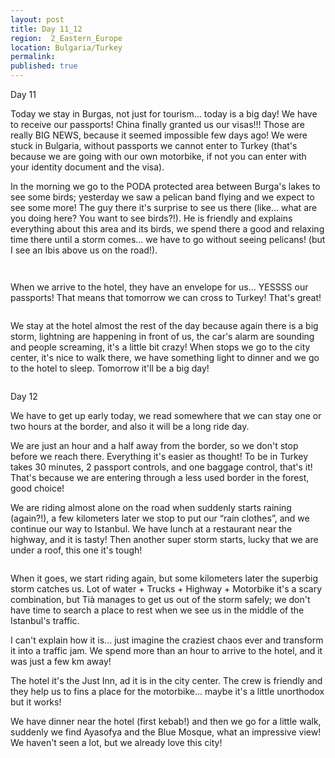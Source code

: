 ```yaml
---
layout: post
title: Day 11_12
region:  2_Eastern_Europe
location: Bulgaria/Turkey
permalink: 
published: true
---
```


Day 11

Today we stay in Burgas, not just for tourism... today is a big day! We have to receive our passports! China finally granted us our visas!!! Those are really BIG NEWS, because it seemed impossible few days ago! We were stuck in Bulgaria, without passports we cannot enter to Turkey (that's because we are going with our own motorbike, if not you can enter with your identity document and the visa).

In the morning we go to the PODA protected area between Burga's lakes to see some birds; yesterday we saw a pelican band flying and we expect to see some more! The guy there it's surprise to see us there (like... what are you doing here? You want to see birds?!). He is friendly and explains everything about this area and its birds, we spend there a good and relaxing time there until a storm comes... we have to go without seeing pelicans! (but I see an Ibis above us on the road!). 

<p><a
href="https://lh3.googleusercontent.com/T9QAr1HPhyvv6cjJCcYlYyH9sFQFWdo_uiv_wZ3DiJKtw-_JG4gRMt_2rfMsrSVTU_YPKRxQbmvn-Jie4cICPjvjARe5zdIAUGAT7yOUD3I5A7ZsLKpueDWfAzBCD0cqA3pE7d0Tcjh_Pe535BrTR1SM4lCcjri13GEjpc4BF3drsEYJoqOSL44FGxERhdu-M57B4wdgA1PS6k6QjwN8UBOeeMV1K4NnLi-zZ5yDpSR9M7aPrQy3yj1r1k1Osu7IJ3yUKtFY3PK3FG6UdGpl9BHmlup_KqRCXONF1QrYk24DYjvPRMz8OGafqQcr9RQNDqSaq09esvbHboOjEJ1euimxdaPN1VvJO9p9COdGK9GROei5-A9oYOQ26IvBkQnklU4zqrIPH_2UYq51Bvz0ux-EZs_q8QxL9IY_QmDtB2EkJkZtkqrH2IAvU0eRp-qkAy8ZS6HWZR5WSEutCPjKODNfZHiXlmDbgs00WtW6q9ry8CYnRsLekiFQ7hAESvrC49Q3if8QSbODR3TRiMU72eUe2DBetuV3_wWhyCfkdtfqvDfofte2KRNT-tW8nGp6cNumWupH8SZEeASP6VrsNlTKlbTTV8XwKZT1M0WCmqghSwSIZuXdLKerWsTmkEFBhX2QwJiYLQmgEdnV2z8pojUg18EKyJcXYA=w1059-h794-no"><img 
src="https://lh3.googleusercontent.com/T9QAr1HPhyvv6cjJCcYlYyH9sFQFWdo_uiv_wZ3DiJKtw-_JG4gRMt_2rfMsrSVTU_YPKRxQbmvn-Jie4cICPjvjARe5zdIAUGAT7yOUD3I5A7ZsLKpueDWfAzBCD0cqA3pE7d0Tcjh_Pe535BrTR1SM4lCcjri13GEjpc4BF3drsEYJoqOSL44FGxERhdu-M57B4wdgA1PS6k6QjwN8UBOeeMV1K4NnLi-zZ5yDpSR9M7aPrQy3yj1r1k1Osu7IJ3yUKtFY3PK3FG6UdGpl9BHmlup_KqRCXONF1QrYk24DYjvPRMz8OGafqQcr9RQNDqSaq09esvbHboOjEJ1euimxdaPN1VvJO9p9COdGK9GROei5-A9oYOQ26IvBkQnklU4zqrIPH_2UYq51Bvz0ux-EZs_q8QxL9IY_QmDtB2EkJkZtkqrH2IAvU0eRp-qkAy8ZS6HWZR5WSEutCPjKODNfZHiXlmDbgs00WtW6q9ry8CYnRsLekiFQ7hAESvrC49Q3if8QSbODR3TRiMU72eUe2DBetuV3_wWhyCfkdtfqvDfofte2KRNT-tW8nGp6cNumWupH8SZEeASP6VrsNlTKlbTTV8XwKZT1M0WCmqghSwSIZuXdLKerWsTmkEFBhX2QwJiYLQmgEdnV2z8pojUg18EKyJcXYA=w1059-h794-no" class="oversize" alt=""></a></p>

<p><a
href="https://lh3.googleusercontent.com/wHDorqCuCDUbkAiZODvuLX8cwwMsnfF1q7oqSbhCZINLP3LzHFfCf-cmWC3VTR27IF7neDBi-N7RZZvyyWR4ocFfX7ZFVBXmSIgottFmveO9vxg3LltCffQhoFveToXbAkojBRwsaOboK-Jj3PmIYZP7GeQP4-B458AqB__sis-8cFk-I7M_sCA8I-WtLHGaZiQXZp--f65qtXQ23Q5sOIKcXr3jYw183obKH8FSAKNpnNsJ5lxdcoQqB1IqPs9n4UnjY_52mDojpDhItBsL25xcPzzTonATT0unv79bT4Wbp84_tBX7HxalD9hEBqapnka5K7bFMN5xvjG-iVgdQzS_Rqb0zpkmx_TMUCNSiH8DRvTGnBo_GDnuh_ktr1TkWDsDBWIfDQIOtop95G7R9brB25UB4ttDXeqPO9S6ImO_-k4Cwbwnx5pqCPjuvIjI2HrwwBn3Xf45wyaWS8aUW1CcTZD2vwXbyG_do0CVMEahSJUw6f6OoiebCD5q0FE8wmiRAVJfENx-SfCZw7hTAmbjyrhOwgxDz83AfMgROzS4rv-iVfJfqnsZeta-Ni7YLU-QPq16ScvuW7r4aB7YwoEHiGJSQ0Tim8l4G1-bI4Lb4ZiP4-NeIMlh9OY9JbhsvYIKbNi7f-mg6GBdrrDKxsNb9PYeJS5ZEw=w1059-h794-no"><img 
src="https://lh3.googleusercontent.com/wHDorqCuCDUbkAiZODvuLX8cwwMsnfF1q7oqSbhCZINLP3LzHFfCf-cmWC3VTR27IF7neDBi-N7RZZvyyWR4ocFfX7ZFVBXmSIgottFmveO9vxg3LltCffQhoFveToXbAkojBRwsaOboK-Jj3PmIYZP7GeQP4-B458AqB__sis-8cFk-I7M_sCA8I-WtLHGaZiQXZp--f65qtXQ23Q5sOIKcXr3jYw183obKH8FSAKNpnNsJ5lxdcoQqB1IqPs9n4UnjY_52mDojpDhItBsL25xcPzzTonATT0unv79bT4Wbp84_tBX7HxalD9hEBqapnka5K7bFMN5xvjG-iVgdQzS_Rqb0zpkmx_TMUCNSiH8DRvTGnBo_GDnuh_ktr1TkWDsDBWIfDQIOtop95G7R9brB25UB4ttDXeqPO9S6ImO_-k4Cwbwnx5pqCPjuvIjI2HrwwBn3Xf45wyaWS8aUW1CcTZD2vwXbyG_do0CVMEahSJUw6f6OoiebCD5q0FE8wmiRAVJfENx-SfCZw7hTAmbjyrhOwgxDz83AfMgROzS4rv-iVfJfqnsZeta-Ni7YLU-QPq16ScvuW7r4aB7YwoEHiGJSQ0Tim8l4G1-bI4Lb4ZiP4-NeIMlh9OY9JbhsvYIKbNi7f-mg6GBdrrDKxsNb9PYeJS5ZEw=w1059-h794-no" class="oversize" alt=""></a></p>

When we arrive to the hotel, they have an envelope for us... YESSSS our passports! That means that tomorrow we can cross to Turkey! That's great!

<p><a
href="https://lh3.googleusercontent.com/TP0nPTRxuSEHWgLSheKmV1YLszNaKLM89XUqyFMH7wnItTrQMBjIDN9vRNuO2y9NrHt3XxSHFuyYZgRidhtVpmYxZQ8AMC6oCiJ8tcz-B9v4XRE3BcSmV6iQIzzWJoDcKnPtw6BceGTFeyc-upUJ8N38sx6gESAoGi2COCQi5EWqMFb6xhX71dZH1EWz7A07nFwgMX_u5LuixKEtfN5wbxhFyFGZDlPZB4n-z9cOJpm4WysQnnhkZHc0UzxNnYbPub9DEeWJf-nmsfYSzszwidThmbhzJwExsWM4mHIPH3nsNYPPNPqudjVaBDKHx9iMjhuRBCuOyvXCvQhpkdZKM_BPBThj6Reye2AqKuXVWnEAV2UevARxHGshoSLW6m-78AZJ25ruS3OjXvhxPSlhhxXBJxTRfYKWvzTRAF_OYEaehRaWcRGwnMhgAV6ZYqG-fdby5XTKaDnKfDcmCa2YpMD4Sn8bSm3Ap85WgX5QEIVAk4En-d8KRz6Q8oKgW0mskuOk_fjDlixlICGXvaOlKr66MmmAlDmkIvfY0w4gef73QugzbR3oO6PcZ_MUbLK-Cs8lkpYkMW7kvJ1SS4D2XkHQn8vuicIuok1hXSXdp77tfnpmbzF-CUOlsRCwdfz2hY13_gUH2eZCfI8jCdCZ1qxiOs3uwqgyMA=s794-no"><img 
src="https://lh3.googleusercontent.com/TP0nPTRxuSEHWgLSheKmV1YLszNaKLM89XUqyFMH7wnItTrQMBjIDN9vRNuO2y9NrHt3XxSHFuyYZgRidhtVpmYxZQ8AMC6oCiJ8tcz-B9v4XRE3BcSmV6iQIzzWJoDcKnPtw6BceGTFeyc-upUJ8N38sx6gESAoGi2COCQi5EWqMFb6xhX71dZH1EWz7A07nFwgMX_u5LuixKEtfN5wbxhFyFGZDlPZB4n-z9cOJpm4WysQnnhkZHc0UzxNnYbPub9DEeWJf-nmsfYSzszwidThmbhzJwExsWM4mHIPH3nsNYPPNPqudjVaBDKHx9iMjhuRBCuOyvXCvQhpkdZKM_BPBThj6Reye2AqKuXVWnEAV2UevARxHGshoSLW6m-78AZJ25ruS3OjXvhxPSlhhxXBJxTRfYKWvzTRAF_OYEaehRaWcRGwnMhgAV6ZYqG-fdby5XTKaDnKfDcmCa2YpMD4Sn8bSm3Ap85WgX5QEIVAk4En-d8KRz6Q8oKgW0mskuOk_fjDlixlICGXvaOlKr66MmmAlDmkIvfY0w4gef73QugzbR3oO6PcZ_MUbLK-Cs8lkpYkMW7kvJ1SS4D2XkHQn8vuicIuok1hXSXdp77tfnpmbzF-CUOlsRCwdfz2hY13_gUH2eZCfI8jCdCZ1qxiOs3uwqgyMA=s794-no" class="oversize" alt=""></a></p>

We stay at the hotel almost the rest of the day because again there is a big storm, lightning are happening in front of us, the car's alarm are sounding and people screaming, it's a little bit crazy! When stops we go to the city center, it's nice to walk there, we have something light to dinner and we go to the hotel to sleep. Tomorrow it'll be a big day!

<p><a
href="https://lh3.googleusercontent.com/Bg1zDut5m2XyPr4hLfA9BPOYT_r8SMsi0HwbzR29X8H4YkAgLxHKf4efpfPAgkErtjXbUaOrqtUovf7en3ED52aOtv84xm5R-M1K6Z5mp2IoCPIqcs9xi9O1xHbo1xXIcBk4EihPgPhacqyPVF0wblkojU9ydgQLNamIYGePVsQ1s53YhDoN3GOlzQVO7nien2EYF8BxMQHc1w9cz4EI96sn61FY012e2ZAkI59EcgGLc6_5mJ_ou8dexl4j5sA6eLjt980coKPDGUwjFRGPn6xi2VTEzKjkIJ1dENHuNeFOQZR7dEuSm98J1bByYqGof4u7vUpJfo0zGqINYmgv3zSmo1EoDGGO3rpL1LC2uuf7veyL1rpvcqIFho_ZBcBaWDi3z0lxvNocKOeuNi_tX2qR70F23aaIIQNUxmD3zzPgH0sO5h_omDPS9sdtBGEyTLgBDNZf6Ax6nOvB2401sq3tH8gtb61aMoAavrNnM8TCJTYg-t5JCZa8LVr6D_OP-fqcMk-bwaQ-8xOhnQTLD6koPOYgD1XTihkYSRK3KWs4W-JUd7v_1X34fO0K-Tdw4MJsBdN_JviCviEj6dROxh-xUvgIgADorgxTyAmwlnNdt6LMMD0reQeh0FcgL28wTxqNIUvv7g3Yep-WNsXaEJFeXBDxNZQoLQ=w1059-h794-no"><img 
src="https://lh3.googleusercontent.com/Bg1zDut5m2XyPr4hLfA9BPOYT_r8SMsi0HwbzR29X8H4YkAgLxHKf4efpfPAgkErtjXbUaOrqtUovf7en3ED52aOtv84xm5R-M1K6Z5mp2IoCPIqcs9xi9O1xHbo1xXIcBk4EihPgPhacqyPVF0wblkojU9ydgQLNamIYGePVsQ1s53YhDoN3GOlzQVO7nien2EYF8BxMQHc1w9cz4EI96sn61FY012e2ZAkI59EcgGLc6_5mJ_ou8dexl4j5sA6eLjt980coKPDGUwjFRGPn6xi2VTEzKjkIJ1dENHuNeFOQZR7dEuSm98J1bByYqGof4u7vUpJfo0zGqINYmgv3zSmo1EoDGGO3rpL1LC2uuf7veyL1rpvcqIFho_ZBcBaWDi3z0lxvNocKOeuNi_tX2qR70F23aaIIQNUxmD3zzPgH0sO5h_omDPS9sdtBGEyTLgBDNZf6Ax6nOvB2401sq3tH8gtb61aMoAavrNnM8TCJTYg-t5JCZa8LVr6D_OP-fqcMk-bwaQ-8xOhnQTLD6koPOYgD1XTihkYSRK3KWs4W-JUd7v_1X34fO0K-Tdw4MJsBdN_JviCviEj6dROxh-xUvgIgADorgxTyAmwlnNdt6LMMD0reQeh0FcgL28wTxqNIUvv7g3Yep-WNsXaEJFeXBDxNZQoLQ=w1059-h794-no" class="oversize" alt=""></a></p>

Day 12

We have to get up early today, we read somewhere that we can stay one or two hours at the border, and also it will be a long ride day. 

We are just an hour and a half away from the border, so we don't stop before we reach there. Everything it's easier as thought! To be in Turkey takes 30 minutes, 2 passport controls, and one baggage control, that's it! That's because we are entering through a less used border in the forest, good choice!

We are riding almost alone on the road when suddenly starts raining (again?!), a few kilometers later we stop to put our “rain clothes”, and we continue our way to Istanbul. We have lunch at a restaurant near the highway, and it is tasty! Then another super storm starts, lucky that we are under a roof, this one it's tough!

<p><a
href="https://lh3.googleusercontent.com/ovazhoH9dLEBBPul-HY60WNESEUKQINrFy-p7VbiJ0pQ08I81iBt2On-Jh2G32l6iBYxCe8m5OcUkuxHZocepPWe8CdHPlNHQMpkbxs1odGgvNLe0nmWKs1Xi68evo7K_ABZw3Glh7Bqnnso0wJR80Dm_xaIzqWoWF7np_ejJfoss07HJ6JKY9aLs_VmpYtBj6rRiaPWE72i8qPF-3U-Ux6wPa7GqB6jykz29uyALCDGWbzqHXlhMQaiylQkrpd1F3uKjlO_NYN9riNZtBY5ImrTY9NUDP3NMvzWLNOX5QOreGjRms050Xb_pIt0BroMD3-9_Pi_FZtMT7rBjF6e3H4usEslLQYYfz06EfONgDdM5Ddy4ehbRNGJG8MQqYId2BYzpD5BxOKR-w56EFpna95QvTV-LI9KMC4bNZK4-oG5u4KYZdkKr-BIP_iM4OCPlm99CmYDnXZgdcU-3RsSLTCJoN178zynnygndmTCXXU1NtLAPDI70CoInYkTvIZAy4I1KoggNlHH9XfQimhvTsR1FK0r_FThI-mSB6C4reZZ-cLcruNmV26P4g7iJwl_NhBKl5RcQmJCnYB2TRemk9D_MzWeAs84QP7hvJRz31uW280pkLHnXq6WBjcC0jlzmmgjYzNvyn1j6hUsdYKILgu_N1Yq0r58Sg=w845-h634-no"><img 
src="https://lh3.googleusercontent.com/ovazhoH9dLEBBPul-HY60WNESEUKQINrFy-p7VbiJ0pQ08I81iBt2On-Jh2G32l6iBYxCe8m5OcUkuxHZocepPWe8CdHPlNHQMpkbxs1odGgvNLe0nmWKs1Xi68evo7K_ABZw3Glh7Bqnnso0wJR80Dm_xaIzqWoWF7np_ejJfoss07HJ6JKY9aLs_VmpYtBj6rRiaPWE72i8qPF-3U-Ux6wPa7GqB6jykz29uyALCDGWbzqHXlhMQaiylQkrpd1F3uKjlO_NYN9riNZtBY5ImrTY9NUDP3NMvzWLNOX5QOreGjRms050Xb_pIt0BroMD3-9_Pi_FZtMT7rBjF6e3H4usEslLQYYfz06EfONgDdM5Ddy4ehbRNGJG8MQqYId2BYzpD5BxOKR-w56EFpna95QvTV-LI9KMC4bNZK4-oG5u4KYZdkKr-BIP_iM4OCPlm99CmYDnXZgdcU-3RsSLTCJoN178zynnygndmTCXXU1NtLAPDI70CoInYkTvIZAy4I1KoggNlHH9XfQimhvTsR1FK0r_FThI-mSB6C4reZZ-cLcruNmV26P4g7iJwl_NhBKl5RcQmJCnYB2TRemk9D_MzWeAs84QP7hvJRz31uW280pkLHnXq6WBjcC0jlzmmgjYzNvyn1j6hUsdYKILgu_N1Yq0r58Sg=w845-h634-no" class="oversize" alt=""></a></p>

When it goes, we start riding again, but some kilometers later  the superbig storm catches us. Lot of water + Trucks + Highway + Motorbike it's a scary combination, but Tià manages to get us out of the storm safely; we don't have time to search a place to rest when we see us in the middle of the Istanbul's traffic.

I can't explain how it is... just imagine the craziest chaos ever and transform it into a traffic jam. We spend more than an hour to arrive to the hotel, and it was just a few km away!

The hotel it's the Just Inn, ad it is in the city center. The crew is friendly and they help us to fins a place for the motorbike... maybe it's a little unorthodox but it works!

We have dinner near the hotel (first kebab!) and then we go for a little walk, suddenly we find Ayasofya and the Blue Mosque, what an impressive view! We haven't seen a lot, but we already love this city!

<p><a
href="https://lh3.googleusercontent.com/ONppCchC2IvpsF4ZFUR4oKDVrtarcohEzExbZrYsHC5pbs284d2DRrFgHRKD_Od2rYdhCs9euWSmDjXP5oR6Gh1Mi7QkSZEexDAjAjX2XgB6xtkTrzQabyi6jEtX0GvgAXQ0lzZKNnLZ8GXqRpIyHfNAczCo04K8DnWbkWZha0Cp2b2sniBYC3lKWFIFR6hXaG4_PL30LqrgNIVfQtqo2SLTf4v7LiIF6xICKYowP1JZDEgcgnFnM_8Nq4YexBxrkNesBrCCB0S_6u-d4bPrEm62GOyvkIuEqs2UhoROPcUHRnbv6qnfoFR2PQnPp_L41NDd32QmwNmJe-oLOLcwhPLv5v2wv1WCEUXbk9Ex-BuupBSzjJtggiMgn6SdnEytMOzczRwuYQVJIOoZ_UANeKBA_Ir07E2JYVao2u9WdEbok5fleMpiQ96LwsAkZlNE4Caz1mBdlAWY3DMGrlHd2u6WNzSCyjlgZ__A6HiJpL57vMWfv4j7deku6fwepEWO0xXb2dCvTwQqeDag2dhaqOHdJ5kcERy6nhvImIALh3d5-N0tZPfzsM4woFdiv_GfFjUlNX_BeCekhzIo7bEUtqSMNd4jdwr3_go0PO0IgkTsP1aRvu6kSZRmqdd_YnyqVgK_3RtVZM1bko8pgHdk6B9NGCTK3UTQyQ=w476-h634-no"><img 
src="https://lh3.googleusercontent.com/ONppCchC2IvpsF4ZFUR4oKDVrtarcohEzExbZrYsHC5pbs284d2DRrFgHRKD_Od2rYdhCs9euWSmDjXP5oR6Gh1Mi7QkSZEexDAjAjX2XgB6xtkTrzQabyi6jEtX0GvgAXQ0lzZKNnLZ8GXqRpIyHfNAczCo04K8DnWbkWZha0Cp2b2sniBYC3lKWFIFR6hXaG4_PL30LqrgNIVfQtqo2SLTf4v7LiIF6xICKYowP1JZDEgcgnFnM_8Nq4YexBxrkNesBrCCB0S_6u-d4bPrEm62GOyvkIuEqs2UhoROPcUHRnbv6qnfoFR2PQnPp_L41NDd32QmwNmJe-oLOLcwhPLv5v2wv1WCEUXbk9Ex-BuupBSzjJtggiMgn6SdnEytMOzczRwuYQVJIOoZ_UANeKBA_Ir07E2JYVao2u9WdEbok5fleMpiQ96LwsAkZlNE4Caz1mBdlAWY3DMGrlHd2u6WNzSCyjlgZ__A6HiJpL57vMWfv4j7deku6fwepEWO0xXb2dCvTwQqeDag2dhaqOHdJ5kcERy6nhvImIALh3d5-N0tZPfzsM4woFdiv_GfFjUlNX_BeCekhzIo7bEUtqSMNd4jdwr3_go0PO0IgkTsP1aRvu6kSZRmqdd_YnyqVgK_3RtVZM1bko8pgHdk6B9NGCTK3UTQyQ=w476-h634-no" class="oversize" alt=""></a></p>

<p><a
href="https://lh3.googleusercontent.com/lTmj4eVdEW2Cq94cvaK914vuxINnIJnrK3u8M-yy4Rw113PDeJvPZ-9QAFfOcnep0vNVxLa6MFtE5yOG44zJatdpwvYgwHGFgHSHuMzSXFV6x0COXAyLVoRovxcI4Vr2TDKs6MSJRFrkKQNGs1ycp9inGehS37TPAOp2Luotxa3lgg7VWPtwPixRIaqwtFbUQCiy96Los5-lP7peTHrg3MWAClRUWBp-Sf7h87Qcb5QUj2SBszN2q9Oi8nyh9XZcb0WG5F-ckF0s0h38vD3fDHDFdQTI6yjG8NS-QzHkjgZsNyxj5UICWc-zR1JFWOrCDpQdeghfR1D0Tad1yGHacvHL5Ww0P8FLBVXPxckQ32ps6oDdF1iAdzy7YHgnd0uTjTogjPS0Yccr1A4PzESwlRKvj5fC58oD0Q2KnWJGOTOcEP724SM2Cp1zaCULQdbC1H3hAhezUPNRY0m9uoPeb9oYis73EsqSOSRXp-gwPXhQxU_WqnX9pV0bKp9yKLduErpw0bYKdxLn3Xma0o4EyP-EFaoLgG0MC5SpGqg0tyZMighEKc_iMGpBvq6g7UIWm-w5TZAOFLRrtgS6rJqf2lMZVqKF75Hh-4EDv5cF95f96Pm8EzGPL_lYQxJ58jw5pYT2GHofluFp1c39wTmQctA2nadle5kMdg=w1059-h794-no"><img 
src="https://lh3.googleusercontent.com/lTmj4eVdEW2Cq94cvaK914vuxINnIJnrK3u8M-yy4Rw113PDeJvPZ-9QAFfOcnep0vNVxLa6MFtE5yOG44zJatdpwvYgwHGFgHSHuMzSXFV6x0COXAyLVoRovxcI4Vr2TDKs6MSJRFrkKQNGs1ycp9inGehS37TPAOp2Luotxa3lgg7VWPtwPixRIaqwtFbUQCiy96Los5-lP7peTHrg3MWAClRUWBp-Sf7h87Qcb5QUj2SBszN2q9Oi8nyh9XZcb0WG5F-ckF0s0h38vD3fDHDFdQTI6yjG8NS-QzHkjgZsNyxj5UICWc-zR1JFWOrCDpQdeghfR1D0Tad1yGHacvHL5Ww0P8FLBVXPxckQ32ps6oDdF1iAdzy7YHgnd0uTjTogjPS0Yccr1A4PzESwlRKvj5fC58oD0Q2KnWJGOTOcEP724SM2Cp1zaCULQdbC1H3hAhezUPNRY0m9uoPeb9oYis73EsqSOSRXp-gwPXhQxU_WqnX9pV0bKp9yKLduErpw0bYKdxLn3Xma0o4EyP-EFaoLgG0MC5SpGqg0tyZMighEKc_iMGpBvq6g7UIWm-w5TZAOFLRrtgS6rJqf2lMZVqKF75Hh-4EDv5cF95f96Pm8EzGPL_lYQxJ58jw5pYT2GHofluFp1c39wTmQctA2nadle5kMdg=w1059-h794-no" class="oversize" alt=""></a></p>

<p><a
href="https://lh3.googleusercontent.com/hE3HbGTd2r4IVAQBQH2zJ91bupk_y8KI-Dr0WlvEugJ_BvKJ08m7QexM3aCuEcEJ3IWNjyD6StNQVNrinkiSXnScM-tw2Zo7XILaXiSagXYU4wrmIu5hWt37KmYRyQkvlPqEFFN3h36shJXRtKf5jZW2PgaSxyCIfjl1e1Sz94KC-cxJFpr4wHdh6CXsxt47ZToP8WnepeUkITswkhj2R-MesU_w9usrioqjtFBO6dkEXjnc4lPzAP4ivbAxt0hofbjhuANOFnqyVE9JrP5dcZB4-UEMRX6UPTEYnfcaZvVpLXTpDQ7K7_-IBFK0Fcr5lYeoIVC0Y_WeJ--LWk5pTZcbbrflhMzncjAVZe4_-tMTUDy8XF5rhmVVgLEovsmFjWaZrHzricEqf5Q4uqRLP47cnzlMETrOkICYzLjMyVpbhn-uU7ffN0n7n8OIAzucGxjZ1ffMPAabjRStbPepIKTZxYCRY9XZefmKH5IerXdJKihhhqaUcD6QoSrSGs9EatqkpjB2dd5TzGzCrI3Zr1z3MgF2uRVVdzv6KzwwEsMoVOIgSWhsO6Eb4nR1QhjixmcPFQNaVtlriYNf7s25h1L0KpoxazD3Gh2fyqCjpgCkP2NKyjo4ncTAg1iSIDkinn89Wl_lrJaUZYeeuQe8RyIGZSSpTD_RFw=w1059-h794-no"><img 
src="https://lh3.googleusercontent.com/hE3HbGTd2r4IVAQBQH2zJ91bupk_y8KI-Dr0WlvEugJ_BvKJ08m7QexM3aCuEcEJ3IWNjyD6StNQVNrinkiSXnScM-tw2Zo7XILaXiSagXYU4wrmIu5hWt37KmYRyQkvlPqEFFN3h36shJXRtKf5jZW2PgaSxyCIfjl1e1Sz94KC-cxJFpr4wHdh6CXsxt47ZToP8WnepeUkITswkhj2R-MesU_w9usrioqjtFBO6dkEXjnc4lPzAP4ivbAxt0hofbjhuANOFnqyVE9JrP5dcZB4-UEMRX6UPTEYnfcaZvVpLXTpDQ7K7_-IBFK0Fcr5lYeoIVC0Y_WeJ--LWk5pTZcbbrflhMzncjAVZe4_-tMTUDy8XF5rhmVVgLEovsmFjWaZrHzricEqf5Q4uqRLP47cnzlMETrOkICYzLjMyVpbhn-uU7ffN0n7n8OIAzucGxjZ1ffMPAabjRStbPepIKTZxYCRY9XZefmKH5IerXdJKihhhqaUcD6QoSrSGs9EatqkpjB2dd5TzGzCrI3Zr1z3MgF2uRVVdzv6KzwwEsMoVOIgSWhsO6Eb4nR1QhjixmcPFQNaVtlriYNf7s25h1L0KpoxazD3Gh2fyqCjpgCkP2NKyjo4ncTAg1iSIDkinn89Wl_lrJaUZYeeuQe8RyIGZSSpTD_RFw=w1059-h794-no" class="oversize" alt=""></a></p>